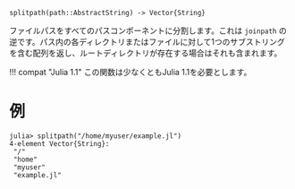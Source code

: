 ```
splitpath(path::AbstractString) -> Vector{String}
```

ファイルパスをすべてのパスコンポーネントに分割します。これは `joinpath` の逆です。パス内の各ディレクトリまたはファイルに対して1つのサブストリングを含む配列を返し、ルートディレクトリが存在する場合はそれも含まれます。

!!! compat "Julia 1.1"
    この関数は少なくともJulia 1.1を必要とします。


# 例

```jldoctest
julia> splitpath("/home/myuser/example.jl")
4-element Vector{String}:
 "/"
 "home"
 "myuser"
 "example.jl"
```
